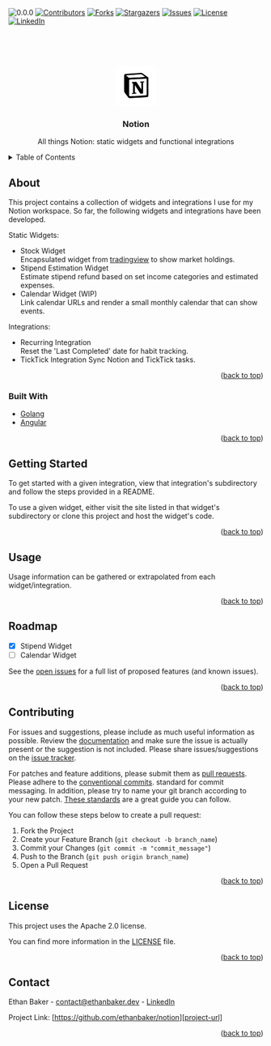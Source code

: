 <!--
  Created by: Ethan Baker (contact@ethanbaker.dev)
  
  Adapted from:
    https://github.com/othneildrew/Best-README-Template/

Here are different preset "variables" that you can search and replace in this template.
`documentation_link`
`path_to_logo`
`path_to_demo`
-->

<div id="top"></div>


<!-- PROJECT SHIELDS/BUTTONS -->
<!-- 
  Netlify buttons:
[![Netlify Status](https://duck.com/lite?kd=-1&kp=-1&q=![Netlify Status)]()
  Golang specific buttons:
[![GoDoc](https://godoc.org/github.com/ethanbaker/notion?status.svg)](https://godoc.org/github.com/ethanbaker/notion)
[![Go Report Card](https://goreportcard.com/badge/github.com/ethanbaker/notion)](https://goreportcard.com/report/github.com/ethanbaker/notion)
NEED GITHUB WORKFLOW [![Go Coverage](https://github.com/ethanbaker/notion/wiki/coverage.svg)](https://raw.githack.com/wiki/ethanbaker/notion/coverage.html)
-->
![0.0.0](https://img.shields.io/badge/status-0.0.0-red)
[![Contributors][contributors-shield]][contributors-url]
[![Forks][forks-shield]][forks-url]
[![Stargazers][stars-shield]][stars-url]
[![Issues][issues-shield]][issues-url]
[![License][license-shield]][license-url]
[![LinkedIn][linkedin-shield]][linkedin-url]


<!-- PROJECT LOGO -->
<br><br><br>
<div align="center">
  <a href="https://github.com/ethanbaker/notion">
    <img src="./docs/logo.png" alt="Logo" width="80" height="80">
  </a>

  <h3 align="center">Notion</h3>

  <p align="center">
    All things Notion: static widgets and functional integrations
  </p>
</div>


<!-- TABLE OF CONTENTS -->
<details>
  <summary>Table of Contents</summary>
  <ol>
    <li>
      <a href="#about-the-project">About</a>
      <ul>
        <li><a href="#built-with">Built With</a></li>
      </ul>
    </li>
    <li><a href="#getting-started">Getting Started</a></li>
    <li><a href="#usage">Usage</a></li>
    <li><a href="#roadmap">Roadmap</a></li>
    <li><a href="#contributing">Contributing</a></li>
    <li><a href="#license">License</a></li>
    <li><a href="#contact">Contact</a></li>
  </ol>
</details>


<!-- ABOUT -->
## About

This project contains a collection of widgets and integrations I use for my
Notion workspace. So far, the following widgets and integrations have been
developed.

Static Widgets:
* Stock Widget  
  Encapsulated widget from [tradingview](https://www.tradingview.com/widget/market-overview/) to show market holdings.
* Stipend Estimation Widget  
  Estimate stipend refund based on set income categories and estimated expenses.
* Calendar Widget (WIP)  
  Link calendar URLs and render a small monthly calendar that can show events.

Integrations:
* Recurring Integration  
  Reset the 'Last Completed' date for habit tracking.
* TickTick Integration
  Sync Notion and TickTick tasks.

<p align="right">(<a href="#top">back to top</a>)</p>


### Built With

* [Golang](https://go.dev/)
* [Angular](https://angular.io/)

<p align="right">(<a href="#top">back to top</a>)</p>


<!-- GETTING STARTED -->
## Getting Started

To get started with a given integration, view that integration's
subdirectory and follow the steps provided in a README. 

To use a given widget, either visit the site listed in that widget's
subdirectory or clone this project and host the widget's code.

<p align="right">(<a href="#top">back to top</a>)</p>


<!-- USAGE EXAMPLES -->
## Usage

Usage information can be gathered or extrapolated from each
widget/integration.

<p align="right">(<a href="#top">back to top</a>)</p>


<!-- ROADMAP -->
## Roadmap

- [x] Stipend Widget
- [ ] Calendar Widget

See the [open issues][issues-url] for a full list of proposed features (and known issues).

<p align="right">(<a href="#top">back to top</a>)</p>


<!-- CONTRIBUTING -->
## Contributing

For issues and suggestions, please include as much useful information as possible.
Review the [documentation][documentation-url] and make sure the issue is actually
present or the suggestion is not included. Please share issues/suggestions on the
[issue tracker][issues-url].

For patches and feature additions, please submit them as [pull requests][pulls-url]. 
Please adhere to the [conventional commits][conventional-commits-url]. standard for
commit messaging. In addition, please try to name your git branch according to your
new patch. [These standards][conventional-branches-url] are a great guide you can follow.

You can follow these steps below to create a pull request:

1. Fork the Project
2. Create your Feature Branch (`git checkout -b branch_name`)
3. Commit your Changes (`git commit -m "commit_message"`)
4. Push to the Branch (`git push origin branch_name`)
5. Open a Pull Request

<p align="right">(<a href="#top">back to top</a>)</p>


<!-- LICENSE -->
## License

This project uses the Apache 2.0 license.

You can find more information in the [LICENSE][license-url] file.

<p align="right">(<a href="#top">back to top</a>)</p>


<!-- CONTACT -->
## Contact

Ethan Baker - contact@ethanbaker.dev - [LinkedIn][linkedin-url]

Project Link: [https://github.com/ethanbaker/notion][project-url]

<p align="right">(<a href="#top">back to top</a>)</p>



<!-- MARKDOWN LINKS & IMAGES -->
<!-- https://www.markdownguide.org/basic-syntax/#reference-style-links -->
[contributors-shield]: https://img.shields.io/github/contributors/ethanbaker/notion.svg
[forks-shield]: https://img.shields.io/github/forks/ethanbaker/notion.svg
[stars-shield]: https://img.shields.io/github/stars/ethanbaker/notion.svg
[issues-shield]: https://img.shields.io/github/issues/ethanbaker/notion.svg
[license-shield]: https://img.shields.io/github/license/ethanbaker/notion.svg
[linkedin-shield]: https://img.shields.io/badge/-LinkedIn-black.svg?logo=linkedin&colorB=555

[contributors-url]: <https://github.com/ethanbaker/notion/graphs/contributors>
[forks-url]: <https://github.com/ethanbaker/notion/network/members>
[stars-url]: <https://github.com/ethanbaker/notion/stargazers>
[issues-url]: <https://github.com/ethanbaker/notion/issues>
[pulls-url]: <https://github.com/ethanbaker/notion/pulls>
[license-url]: <https://github.com/ethanbaker/notion/blob/master/LICENSE>
[linkedin-url]: <https://linkedin.com/in/ethandbaker>
[project-url]: <https://github.com/ethanbaker/notion>

[product-screenshot]: path_to_demo
[documentation-url]: <documentation_link>

[conventional-commits-url]: <https://www.conventionalcommits.org/en/v1.0.0/#summary>
[conventional-branches-url]: <https://docs.microsoft.com/en-us/azure/devops/repos/git/git-branching-guidance?view=azure-devops>